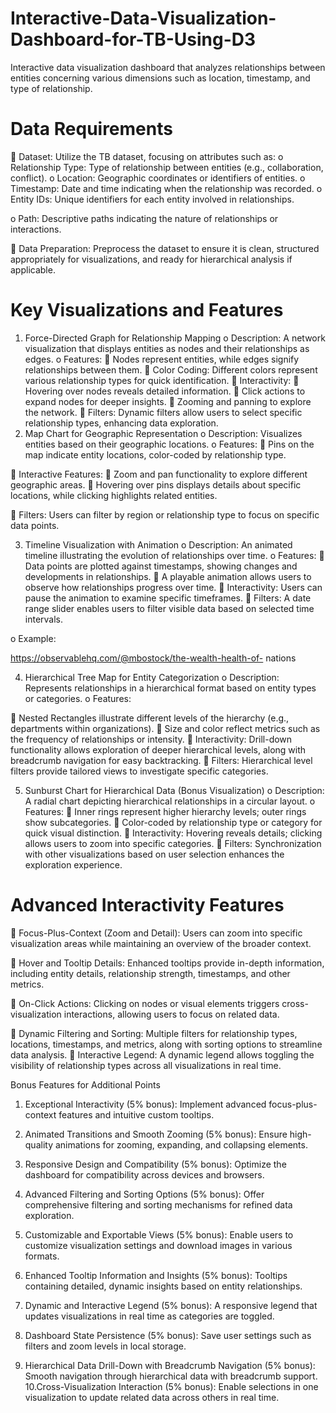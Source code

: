 # Interactive-Data-Visualization-Dashboard-for-TB-Using-D3
Interactive data visualization dashboard that analyzes relationships between entities concerning various dimensions such as location, timestamp, and type of relationship.
# Data Requirements
 Dataset: Utilize the TB dataset, focusing on attributes such as:
o Relationship Type: Type of relationship between entities (e.g.,
collaboration, conflict).
o Location: Geographic coordinates or identifiers of entities.
o Timestamp: Date and time indicating when the relationship was
recorded.
o Entity IDs: Unique identifiers for each entity involved in relationships.

o Path: Descriptive paths indicating the nature of relationships or
interactions.

 Data Preparation: Preprocess the dataset to ensure it is clean, structured
appropriately for visualizations, and ready for hierarchical analysis if applicable.

# Key Visualizations and Features
1. Force-Directed Graph for Relationship Mapping
o Description: A network visualization that displays entities as nodes and
their relationships as edges.
o Features:
 Nodes represent entities, while edges signify relationships
between them.
 Color Coding: Different colors represent various relationship
types for quick identification.
 Interactivity:
 Hovering over nodes reveals detailed information.
 Click actions to expand nodes for deeper insights.
 Zooming and panning to explore the network.
 Filters: Dynamic filters allow users to select specific relationship
types, enhancing data exploration.
2. Map Chart for Geographic Representation
o Description: Visualizes entities based on their geographic locations.
o Features:
 Pins on the map indicate entity locations, color-coded by
relationship type.

 Interactive Features:
 Zoom and pan functionality to explore different geographic
areas.
 Hovering over pins displays details about specific locations,
while clicking highlights related entities.

 Filters: Users can filter by region or relationship type to focus on
specific data points.

3. Timeline Visualization with Animation
o Description: An animated timeline illustrating the evolution of
relationships over time.
o Features:
 Data points are plotted against timestamps, showing changes and
developments in relationships.
 A playable animation allows users to observe how relationships
progress over time.
 Interactivity: Users can pause the animation to examine specific
timeframes.
 Filters: A date range slider enables users to filter visible data based
on selected time intervals.

o Example:

https://observablehq.com/@mbostock/the-wealth-health-of-
nations

4. Hierarchical Tree Map for Entity Categorization
o Description: Represents relationships in a hierarchical format based on
entity types or categories.
o Features:

 Nested Rectangles illustrate different levels of the hierarchy (e.g.,
departments within organizations).
 Size and color reflect metrics such as the frequency of relationships
or intensity.
 Interactivity: Drill-down functionality allows exploration of
deeper hierarchical levels, along with breadcrumb navigation for
easy backtracking.
 Filters: Hierarchical level filters provide tailored views to
investigate specific categories.

5. Sunburst Chart for Hierarchical Data (Bonus Visualization)
o Description: A radial chart depicting hierarchical relationships in a
circular layout.
o Features:
 Inner rings represent higher hierarchy levels; outer rings show
subcategories.
 Color-coded by relationship type or category for quick visual
distinction.
 Interactivity: Hovering reveals details; clicking allows users to
zoom into specific categories.
 Filters: Synchronization with other visualizations based on user
selection enhances the exploration experience.

# Advanced Interactivity Features
 Focus-Plus-Context (Zoom and Detail): Users can zoom into specific
visualization areas while maintaining an overview of the broader context.

 Hover and Tooltip Details: Enhanced tooltips provide in-depth information,
including entity details, relationship strength, timestamps, and other metrics.

 On-Click Actions: Clicking on nodes or visual elements triggers cross-
visualization interactions, allowing users to focus on related data.

 Dynamic Filtering and Sorting: Multiple filters for relationship types,
locations, timestamps, and metrics, along with sorting options to streamline data
analysis.
 Interactive Legend: A dynamic legend allows toggling the visibility of
relationship types across all visualizations in real time.

Bonus Features for Additional Points

1. Exceptional Interactivity (5% bonus): Implement advanced focus-plus-
context features and intuitive custom tooltips.

2. Animated Transitions and Smooth Zooming (5% bonus): Ensure high-
quality animations for zooming, expanding, and collapsing elements.

3. Responsive Design and Compatibility (5% bonus): Optimize the dashboard
for compatibility across devices and browsers.
4. Advanced Filtering and Sorting Options (5% bonus): Offer comprehensive
filtering and sorting mechanisms for refined data exploration.
5. Customizable and Exportable Views (5% bonus): Enable users to customize
visualization settings and download images in various formats.
6. Enhanced Tooltip Information and Insights (5% bonus): Tooltips
containing detailed, dynamic insights based on entity relationships.
7. Dynamic and Interactive Legend (5% bonus): A responsive legend that
updates visualizations in real time as categories are toggled.
8. Dashboard State Persistence (5% bonus): Save user settings such as filters and
zoom levels in local storage.

9. Hierarchical Data Drill-Down with Breadcrumb Navigation (5% bonus):
Smooth navigation through hierarchical data with breadcrumb support.
10.Cross-Visualization Interaction (5% bonus): Enable selections in one
visualization to update related data across others in real time.
